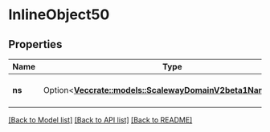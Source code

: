 # InlineObject50

## Properties

Name | Type | Description | Notes
------------ | ------------- | ------------- | -------------
**ns** | Option<[**Vec<crate::models::ScalewayDomainV2beta1Nameserver>**](scaleway.domain.v2beta1.Nameserver.md)> | The new DNS zone nameservers | [optional]

[[Back to Model list]](../README.md#documentation-for-models) [[Back to API list]](../README.md#documentation-for-api-endpoints) [[Back to README]](../README.md)


